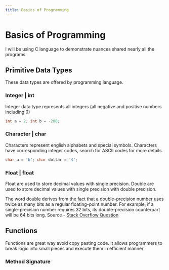 ```yaml
---
title: Basics of Programming
---
```


# Basics of Programming

I will be using C language to demonstrate nuances shared nearly all the programs

## Primitive Data Types

These data types are offered by programming language.

### Integer | int

Integer data type represents all integers (all negative and positive numbers including 0)

```C
int a = 2; int b = -200;
```

### Character | char

Characters represent english alphabets and special symbols.
Characters have corresponding integer codes, search for ASCII codes for more details.

```C
char a = 'b'; char dollar = '$';
```

### Float | float

Float are used to store decimal values with single precision.
Double are used to store decimal values with single precision with double precision.

The word double derives from the fact that a double-precision number uses twice as many bits as a regular floating-point number.
For example, if a single-precision number requires 32 bits, its double-precision counterpart will be 64 bits long.
Source - [Stack Overflow Question](https://stackoverflow.com/questions/801117/whats-the-difference-between-a-single-precision-and-double-precision-floating-p#801146)

## Functions

Functions are great way avoid copy pasting code. It allows programmers to break logic into small pieces and execute them in efficient manner

### Method Signature
